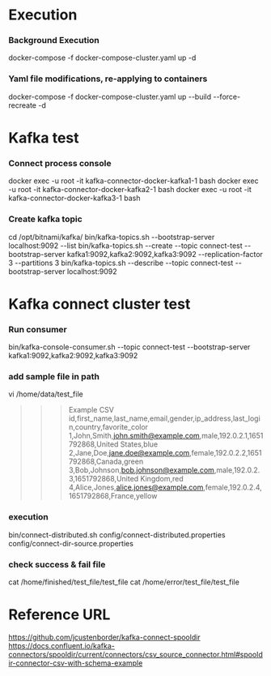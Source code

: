 # Execution
### Background Execution
docker-compose -f docker-compose-cluster.yaml up -d
### Yaml file modifications, re-applying to containers
docker-compose -f docker-compose-cluster.yaml up --build --force-recreate -d   


# Kafka test
### Connect process console
docker exec -u root -it kafka-connector-docker-kafka1-1 bash
docker exec -u root -it kafka-connector-docker-kafka2-1 bash
docker exec -u root -it kafka-connector-docker-kafka3-1 bash

### Create kafka topic
cd /opt/bitnami/kafka/
bin/kafka-topics.sh --bootstrap-server localhost:9092 --list
bin/kafka-topics.sh --create --topic connect-test --bootstrap-server kafka1:9092,kafka2:9092,kafka3:9092 --replication-factor 3 --partitions 3
bin/kafka-topics.sh --describe --topic connect-test --bootstrap-server localhost:9092


# Kafka connect cluster test
### Run consumer
bin/kafka-console-consumer.sh --topic connect-test --bootstrap-server kafka1:9092,kafka2:9092,kafka3:9092

### add sample file in path
vi /home/data/test_file
>>> Example CSV
id,first_name,last_name,email,gender,ip_address,last_login,country,favorite_color
1,John,Smith,john.smith@example.com,male,192.0.2.1,1651792868,United States,blue
2,Jane,Doe,jane.doe@example.com,female,192.0.2.2,1651792868,Canada,green
3,Bob,Johnson,bob.johnson@example.com,male,192.0.2.3,1651792868,United Kingdom,red
4,Alice,Jones,alice.jones@example.com,female,192.0.2.4,1651792868,France,yellow

### execution
bin/connect-distributed.sh config/connect-distributed.properties config/connect-dir-source.properties

### check success & fail file
cat /home/finished/test_file/test_file
cat /home/error/test_file/test_file


# Reference URL
https://github.com/jcustenborder/kafka-connect-spooldir
https://docs.confluent.io/kafka-connectors/spooldir/current/connectors/csv_source_connector.html#spooldir-connector-csv-with-schema-example
